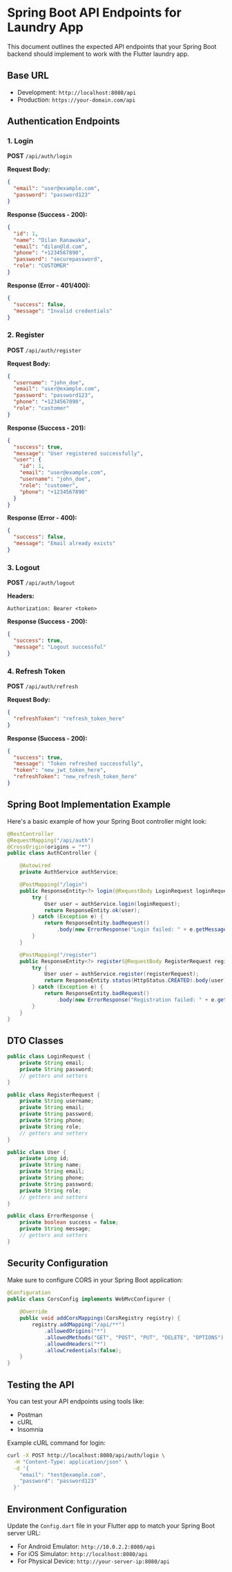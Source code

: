 # Spring Boot API Endpoints for Laundry App

This document outlines the expected API endpoints that your Spring Boot backend should implement to work with the Flutter laundry app.

## Base URL
- Development: `http://localhost:8080/api`
- Production: `https://your-domain.com/api`

## Authentication Endpoints

### 1. Login
**POST** `/api/auth/login`

**Request Body:**
```json
{
  "email": "user@example.com",
  "password": "password123"
}
```

**Response (Success - 200):**
```json
{
  "id": 1,
  "name": "Dilan Ranawaka",
  "email": "dilan@ld.com",
  "phone": "+1234567890",
  "password": "securepassword",
  "role": "CUSTOMER"
}
```

**Response (Error - 401/400):**
```json
{
  "success": false,
  "message": "Invalid credentials"
}
```

### 2. Register
**POST** `/api/auth/register`

**Request Body:**
```json
{
  "username": "john_doe",
  "email": "user@example.com",
  "password": "password123",
  "phone": "+1234567890",
  "role": "customer"
}
```

**Response (Success - 201):**
```json
{
  "success": true,
  "message": "User registered successfully",
  "user": {
    "id": 1,
    "email": "user@example.com",
    "username": "john_doe",
    "role": "customer",
    "phone": "+1234567890"
  }
}
```

**Response (Error - 400):**
```json
{
  "success": false,
  "message": "Email already exists"
}
```

### 3. Logout
**POST** `/api/auth/logout`

**Headers:**
```
Authorization: Bearer <token>
```

**Response (Success - 200):**
```json
{
  "success": true,
  "message": "Logout successful"
}
```

### 4. Refresh Token
**POST** `/api/auth/refresh`

**Request Body:**
```json
{
  "refreshToken": "refresh_token_here"
}
```

**Response (Success - 200):**
```json
{
  "success": true,
  "message": "Token refreshed successfully",
  "token": "new_jwt_token_here",
  "refreshToken": "new_refresh_token_here"
}
```

## Spring Boot Implementation Example

Here's a basic example of how your Spring Boot controller might look:

```java
@RestController
@RequestMapping("/api/auth")
@CrossOrigin(origins = "*")
public class AuthController {

    @Autowired
    private AuthService authService;

    @PostMapping("/login")
    public ResponseEntity<?> login(@RequestBody LoginRequest loginRequest) {
        try {
            User user = authService.login(loginRequest);
            return ResponseEntity.ok(user);
        } catch (Exception e) {
            return ResponseEntity.badRequest()
                .body(new ErrorResponse("Login failed: " + e.getMessage()));
        }
    }

    @PostMapping("/register")
    public ResponseEntity<?> register(@RequestBody RegisterRequest registerRequest) {
        try {
            User user = authService.register(registerRequest);
            return ResponseEntity.status(HttpStatus.CREATED).body(user);
        } catch (Exception e) {
            return ResponseEntity.badRequest()
                .body(new ErrorResponse("Registration failed: " + e.getMessage()));
        }
    }
}
```

## DTO Classes

```java
public class LoginRequest {
    private String email;
    private String password;
    // getters and setters
}

public class RegisterRequest {
    private String username;
    private String email;
    private String password;
    private String phone;
    private String role;
    // getters and setters
}

public class User {
    private Long id;
    private String name;
    private String email;
    private String phone;
    private String password;
    private String role;
    // getters and setters
}

public class ErrorResponse {
    private boolean success = false;
    private String message;
    // getters and setters
}
```

## Security Configuration

Make sure to configure CORS in your Spring Boot application:

```java
@Configuration
public class CorsConfig implements WebMvcConfigurer {
    
    @Override
    public void addCorsMappings(CorsRegistry registry) {
        registry.addMapping("/api/**")
            .allowedOrigins("*")
            .allowedMethods("GET", "POST", "PUT", "DELETE", "OPTIONS")
            .allowedHeaders("*")
            .allowCredentials(false);
    }
}
```

## Testing the API

You can test your API endpoints using tools like:
- Postman
- cURL
- Insomnia

Example cURL command for login:
```bash
curl -X POST http://localhost:8080/api/auth/login \
  -H "Content-Type: application/json" \
  -d '{
    "email": "test@example.com",
    "password": "password123"
  }'
```

## Environment Configuration

Update the `Config.dart` file in your Flutter app to match your Spring Boot server URL:

- For Android Emulator: `http://10.0.2.2:8080/api`
- For iOS Simulator: `http://localhost:8080/api`
- For Physical Device: `http://your-server-ip:8080/api` 